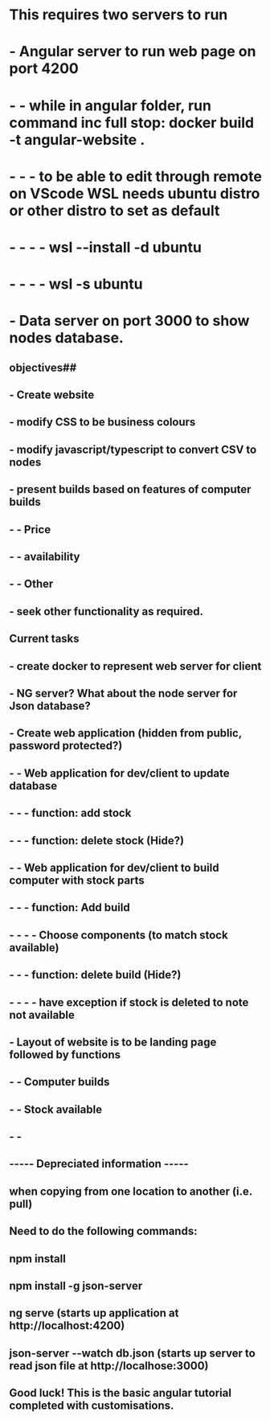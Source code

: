 # This requires two servers to run
# - Angular server to run web page on port 4200
# - - while in angular folder, run command inc full stop: docker build -t angular-website .
# - - - to be able to edit through remote on VScode WSL needs ubuntu distro or other distro to set as default
# - - - - wsl --install -d ubuntu
# - - - - wsl -s ubuntu
# - Data server on port 3000 to show nodes database.
##
## objectives##
##
## - Create website
## - modify CSS to be business colours
## - modify javascript/typescript to convert CSV to nodes
## - present builds based on features of computer builds 
## - - Price
## - - availability
## - - Other
## - seek other functionality as required.
##
##
## Current tasks ##
##
## - create docker to represent web server for client
## - NG server? What about the node server for Json database?
## - Create web application (hidden from public, password protected?)
## - - Web application for dev/client to update database
## - - - function: add stock
## - - - function: delete stock (Hide?)
## - - Web application for dev/client to build computer with stock parts
## - - - function: Add build
## - - - - Choose components (to match stock available)
## - - - function: delete build (Hide?)
## - - - - have exception if stock is deleted to note not available
##
## - Layout of website is to be landing page followed by functions
## - - Computer builds
## - - Stock available
## - - 
##
##
## ----- Depreciated information ----- ##
## when copying from one location to another (i.e. pull) ##
## Need to do the following commands:
## npm install
## npm install -g json-server
## ng serve (starts up application at http://localhost:4200)


## json-server --watch db.json (starts up server to read json file at http://localhose:3000)

## Good luck! This is the basic angular tutorial completed with customisations.